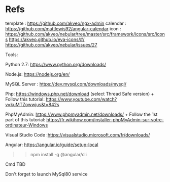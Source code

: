 # Refs
template : https://github.com/akveo/ngx-admin
calendar : https://github.com/mattlewis92/angular-calendar
icon : https://github.com/akveo/nebular/tree/master/src/framework/icons/src/icons
       https://akveo.github.io/eva-icons/#/ 
       https://github.com/akveo/nebular/issues/27 



Tools:

Python 2.7: https://www.python.org/downloads/

Node.js: https://nodejs.org/en/

MySQL Server : https://dev.mysql.com/downloads/mysql/

Php: https://windows.php.net/download (select Thread Safe version) + Follow this tutorial: https://www.youtube.com/watch?v=kuMTZowwjus&t=842s

PhpMyAdmin: https://www.phpmyadmin.net/downloads/ + Follow the 1st part of this tutorial: https://fr.wikihow.com/installer-phpMyAdmin-sur-votre-ordinateur-Windows

Visual Studio Code :https://visualstudio.microsoft.com/fr/downloads/

Angular: https://angular.io/guide/setup-local

  >> npm install -g @angular/cli

Cmd TBD


Don't forget to launch MySql80 service

